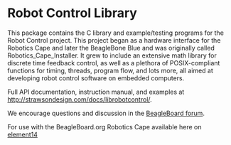 Robot Control Library
===============================

This package contains the C library and example/testing programs for the Robot Control project. This project began as a hardware interface for the Robotics Cape and later the BeagleBone Blue and was originally called Robotics_Cape_Installer. It grew to include an extensive math library for discrete time feedback control, as well as a plethora of POSIX-compliant functions for timing, threads, program flow, and lots more, all aimed at developing robot control software on embedded computers.


Full API documentation, instruction manual, and examples at <http://strawsondesign.com/docs/librobotcontrol/>.

We encourage questions and discussion in the [BeagleBoard forum](https://forum.beagleboard.org/).

For use with the BeagleBoard.org Robotics Cape available here on [element14](https://www.newark.com/element14/bb-cape-robotics/robotics-cape-9-18-vdc/dp/95Y0637) 